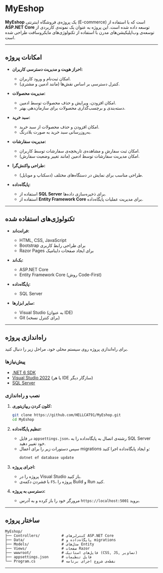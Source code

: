 # MyEshop

**MyEshop** یک پروژه‌ی فروشگاه اینترنتی (E-commerce) است که با استفاده از **ASP.NET Core** توسعه داده شده است. این پروژه به عنوان یک نمونه‌ی کاربردی از توسعه‌ی وب‌اپلیکیشن‌های مدرن با استفاده از تکنولوژی‌های مایکروسافت طراحی شده است.

---

## امکانات پروژه

- **احراز هویت و مدیریت دسترسی کاربران:**
  - امکان ثبت‌نام و ورود کاربران.
  - کنترل دسترسی بر اساس نقش‌ها (مانند ادمین و مشتری).

- **مدیریت محصولات:**
  - امکان افزودن، ویرایش و حذف محصولات توسط ادمین.
  - دسته‌بندی و برچسب‌گذاری محصولات برای سازمان‌دهی بهتر.

- **سبد خرید:**
  - امکان افزودن و حذف محصولات از سبد خرید.
  - به‌روزرسانی سبد خرید به صورت بلادرنگ.

- **مدیریت سفارشات:**
  - امکان ثبت سفارش و مشاهده‌ی تاریخچه‌ی سفارشات توسط کاربران.
  - امکان مدیریت سفارشات توسط ادمین (مانند تغییر وضعیت سفارش).

- **طراحی واکنش‌گرا:**
  - طراحی مناسب برای نمایش در دستگاه‌های مختلف (دسکتاپ و موبایل).

- **پایگاه‌داده:**
  - استفاده از **SQL Server** برای ذخیره‌سازی داده‌ها.
  - استفاده از **Entity Framework Core** برای مدیریت عملیات پایگاه‌داده.

---

## تکنولوژی‌های استفاده شده

- **فرانت‌اند:**
  - HTML, CSS, JavaScript
  - Bootstrap برای طراحی رابط کاربری
  - Razor Pages برای ایجاد صفحات داینامیک

- **بک‌اند:**
  - ASP.NET Core
  - Entity Framework Core (روش Code-First)

- **پایگاه‌داده:**
  - SQL Server

- **سایر ابزارها:**
  - Visual Studio (به عنوان IDE)
  - Git (برای کنترل نسخه)

---

## راه‌اندازی پروژه

برای راه‌اندازی پروژه روی سیستم محلی خود، مراحل زیر را دنبال کنید.

### پیش‌نیازها

- [.NET 6 SDK](https://dotnet.microsoft.com/download/dotnet/6.0)
- [Visual Studio 2022](https://visualstudio.microsoft.com/vs/) (یا هر IDE سازگار دیگر)
- [SQL Server](https://www.microsoft.com/en-us/sql-server/sql-server-downloads)

### نصب و راه‌اندازی

1. **کلون کردن ریپازیتوری:**
   ```bash
   git clone https://github.com/HELLCAT91/MyEshop.git
   cd MyEshop
   ```

2. **تنظیم پایگاه‌داده:**
   - در فایل `appsettings.json`، رشته‌ی اتصال به پایگاه‌داده را به SQL Server خود تغییر دهید.
   - سپس دستورات زیر را برای اعمال migrations و ایجاد پایگاه‌داده اجرا کنید:
     ```bash
     dotnet ef database update
     ```

3. **اجرای پروژه:**
   - پروژه را در Visual Studio باز کنید.
   - با فشردن دکمه‌ی `F5`، پروژه را Build و Run کنید.

4. **دسترسی به پروژه:**
   - مرورگر خود را باز کرده و به آدرس `https://localhost:5001` بروید.

---

## ساختار پروژه

```
MyEshop/
├── Controllers/          # کنترلرهای ASP.NET Core
├── Data/                 # پایگاه‌داده و migrations
├── Models/               # مدل‌های Entity
├── Views/                # صفحات Razor
├── wwwroot/              # فایل‌های استاتیک (CSS, JS, تصاویر)
├── appsettings.json      # فایل تنظیمات
└── Program.cs            # نقطه‌ی شروع اجرای برنامه
```

---
